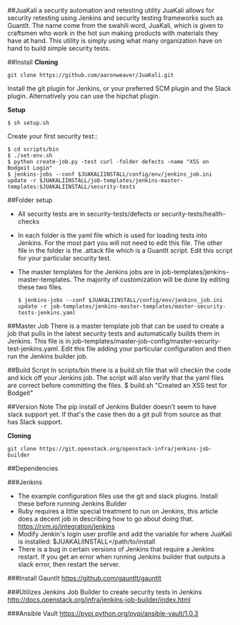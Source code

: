 ##JuaKali a security automation and retesting utility
JuaKali allows for security retesting using Jenkins and security testing frameworks such as Guantlt. The name come from the swahili word, JuaKali, which is given to craftsmen who work in the hot sun making products with materials they have at hand. This utility is simply using what many organization have on hand to build simple security tests.

##Install
**Cloning**

    git clone https://github.com/aaronweaver/JuaKali.git

Install the git plugin for Jenkins, or your preferred SCM plugin and the Slack plugin. Alternatively you can use the hipchat plugin.

**Setup**

    $ sh setup.sh

Create your first security test::

    $ cd scripts/bin
    $ ./set-env.sh
    $ python create-job.py -test curl -folder defects -name "XSS on Bodgeit Login"
    $ jenkins-jobs --conf $JUAKALIINSTALL/config/env/jenkins_job.ini update -r $JUAKALIINSTALL/job-templates/jenkins-master-templates:$JUAKALIINSTALL/security-tests

##Folder setup
* All security tests are in security-tests/defects or security-tests/health-checks
* In each folder is the yaml file which is used for loading tests into Jenkins. For the most part you will not need to edit this file. The other file in the folder is the .attack file which is a Guantlt script. Edit this script for your particular security test.
* The master templates for the Jenkins jobs are in job-templates/jenkins-master-templates. The majority of customization will be done by editing these two files.


     `$ jenkins-jobs --conf $JUAKALIINSTALL/config/env/jenkins_job.ini update -r job-templates/jenkins-master-templates/master-security-tests-jenkins.yaml`

##Master Job
There is a master template job that can be used to create a job that pulls in the latest security tests and automatically builds them in Jenkins. This file is in job-templates/master-job-config/master-security-test-jenkins.yaml. Edit this file adding your particular configuration and then run the Jenkins builder job.

##Build Script
In scripts/bin there is a build.sh file that will checkin the code and kick off your Jenkins job. The script will also verify that the yaml files are correct before committing the files.
  $ build.sh "Created an XSS test for Bodgeit"

##Version Note
The pip install of Jenkins Builder doesn't seem to have slack support yet. If that's the case then do a git pull from source as that has Slack support.

**Cloning**

    git clone https://git.openstack.org/openstack-infra/jenkins-job-builder

##Dependencies

###Jenkins
* The example configuration files use the git and slack plugins. Install these before running Jenkins Builder
* Ruby requires a little special treatment to run on Jenkins, this article does a decent job in describing how to go about doing that. https://rvm.io/integration/jenkins
* Modify Jenkin's login user profile and add the variable for where JuaKali is installed: $JUAKALIINSTALL=/path/to/install
* There is a bug in certain versions of Jenkins that require a Jenkins restart. If you get an error when running Jenkins builder that outputs a slack error, then restart the server.

###Install Gauntlt
https://github.com/gauntlt/gauntlt

###Utilizes Jenkins Job Builder to create security tests in Jenkins
http://docs.openstack.org/infra/jenkins-job-builder/index.html

###Ansible Vault
https://pypi.python.org/pypi/ansible-vault/1.0.3
